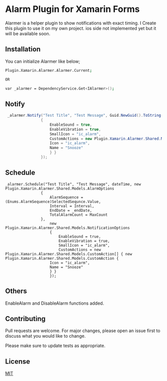 # Alarm Plugin for Xamarin Forms

Alarmer is a helper plugin to show notifications with exact timing. I Create this plugin to use it on my own project. ios side not implemented yet but it will be available soon.

## Installation

You can initialize Alarmer like below;

```bash
Plugin.Xamarin.Alarmer.Alarmer.Current;

OR

var _alarmer = DependencyService.Get<IAlarmer>();
```


## Notify

```C#
 _alarmer.Notify("Test Title", "Test Message", Guid.NewGuid().ToString(), new Plugin.Xamarin.Alarmer.Shared.Models.NotificationOptions
                {
                    EnableSound = true,
                    EnableVibration = true,
                    SmallIcon = "ic_alarm",
                    CustomActions = new Plugin.Xamarin.Alarmer.Shared.Models.CustomAction[] { new Plugin.Xamarin.Alarmer.Shared.Models.CustomAction {
                    Icon = "ic_alarm",
                    Name = "Snooze"
                    } }
                });
```

## Schedule
```
_alarmer.Schedule("Test Title", "Test Message", dateTime, new Plugin.Xamarin.Alarmer.Shared.Models.AlarmOptions
                {
                    AlarmSequence = (Enums.AlarmSequence)SelectedSequnce.Value,
                    Interval = Interval,
                    EndDate = _endDate,
                    TotalAlarmCount = MaxCount
                },
                    new Plugin.Xamarin.Alarmer.Shared.Models.NotificationOptions
                    {
                        EnableSound = true,
                        EnableVibration = true,
                        SmallIcon = "ic_alarm",
                        CustomActions = new Plugin.Xamarin.Alarmer.Shared.Models.CustomAction[] { new Plugin.Xamarin.Alarmer.Shared.Models.CustomAction {
                    Icon = "ic_alarm",
                    Name = "Snooze"
                    } }
                    });
````
## Others

EnableAlarm and DisableAlarm functions added.


## Contributing
Pull requests are welcome. For major changes, please open an issue first to discuss what you would like to change.

Please make sure to update tests as appropriate.

## License
[MIT](https://choosealicense.com/licenses/mit/)
